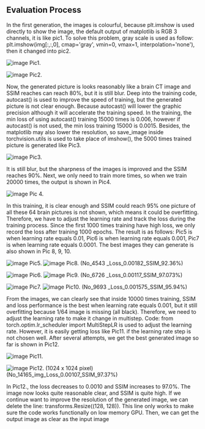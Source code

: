 ## Evaluation Process
In the first generation, the images is colourful, because plt.imshow is used directly to show the image, the default output of matplotlib is RGB 3 channels, it is like pic1. To solve this problem, gray scale is used as follow: plt.imshow(img[:,:,0], cmap='gray', vmin=0, vmax=1, interpolation='none'), then it changed into pic2.

![image](https://github.com/Albert-bc/vq-vae/assets/59477394/84702278-ecd6-4d21-92aa-08fc556e577a)
Pic1.									

![image](https://github.com/Albert-bc/vq-vae/assets/59477394/11d1f8e2-8777-4971-be52-51d9cc006727)
Pic2.

Now, the generated picture is looks reasonably like a brain CT image and SSIM reaches can reach 80%, but it is still blur. Deep into the training code, autocast() is used to improve the speed of training, but the generated picture is not clear enough. Because autocast() will lower the graphic precision although it will accelerate the training speed. In the training, the min loss of using autocast() training 15000 times is 0.006, however if autocast() is not used, the min loss training 15000 is 0.0015. Besides, the matplotlib may also lower the resolution, so save_image inside torchvision.utils is used to take place of imshow(), the 5000 times trained picture is generated like Pic3. 

![image](https://github.com/Albert-bc/vq-vae/assets/59477394/da8a8eaa-1691-4f69-ae94-752b7ebf581c)
Pic3.

It is still blur, but the sharpness of the images is improved and the SSIM reaches 90%. Next, we only need to train more times, so when we train 20000 times, the output is shown in Pic4.

![image](https://github.com/Albert-bc/vq-vae/assets/59477394/5a680481-d186-4513-aa39-07a05730cdc4)
Pic 4.

In this training, it is clear enough and SSIM could reach 95% one picture of all these 64 brain pictures is not shown, which means it could be overfitting. Therefore, we have to adjust the learning rate and track the loss during the training process. Since the first 1000 times training have high loss, we only record the loss after training 1000 epochs. The result is as follows: Pic5 is when learning rate equals 0.01, Pic6 is when learning rate equals 0.001, Pic7 is when learning rate equals 0.0001. The best images they can generate is also shown in Pic 8, 9, 10.

![image](https://github.com/Albert-bc/vq-vae/assets/59477394/a090cf33-0e28-4e51-9d51-cabb5fc1c014) Pic5.	![image](https://github.com/Albert-bc/vq-vae/assets/59477394/6307499f-461a-4cb7-8a9b-0f4602c303de) Pic8. (No_4543 _Loss_0.00182_SSIM_92.36%)     

![image](https://github.com/Albert-bc/vq-vae/assets/59477394/3ec97594-196f-4ddc-9bde-a1d2dc587580) Pic6. ![image](https://github.com/Albert-bc/vq-vae/assets/59477394/dceaab87-88ec-4007-b563-aed41eec277e) Pic9. (No_6726 _Loss_0.00117_SSIM_97.073%)	  

![image](https://github.com/Albert-bc/vq-vae/assets/59477394/126a93ce-776c-4b4b-adf7-d0c07770acbd) Pic7. ![image](https://github.com/Albert-bc/vq-vae/assets/59477394/ae1995b9-23a8-45ea-b83b-ce62e68418fd) Pic10. (No_9693 _Loss_0.001575_SSIM_95.94%)

From the images, we can clearly see that inside 10000 times training, SSIM and loss performance is the best when learning rate equals 0.001, but it still overfitting because 1/64 image is missing (all black). Therefore, we need to adjust the learning rate to make it change in multistep. Code: from torch.optim.lr_scheduler import MultiStepLR is used to adjust the learning rate. However, it is easily getting loss like Pic11. if the learning rate step is not chosen well. After several attempts, we get the best generated image so far is shown in Pic12.

![image](https://github.com/Albert-bc/vq-vae/assets/59477394/9ea36fec-8a6e-4cd7-85ea-7009d848f835)
Pic11.

![image](https://github.com/Albert-bc/vq-vae/assets/59477394/9fd24b25-cbf9-4380-a6a4-0f9ce211c5ad)
Pic12. (1024 x 1024 pixel) (No_14165_img_Loss_0.00107_SSIM_97.37%)

In Pic12., the loss decreases to 0.0010 and SSIM increases to 97.0%. The image now looks quite reasonable clear, and SSIM is quite high. If we continue want to improve the resolution of the generated image, we can delete the line: transforms.Resize((128, 128)). This line only works to make sure the code works functionally on low memory GPU. Then, we can get the output image as clear as the input image

